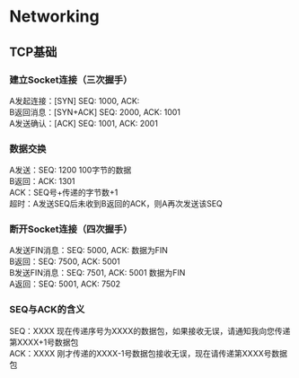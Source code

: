 # Networking
## TCP基础
### 建立Socket连接（三次握手）
A发起连接：[SYN] SEQ: 1000, ACK:  
B返回消息：[SYN+ACK] SEQ: 2000, ACK: 1001  
A发送确认：[ACK] SEQ: 1001, ACK: 2001  
### 数据交换
A发送：SEQ: 1200 100字节的数据  
B返回：ACK: 1301  
ACK：SEQ号+传递的字节数+1  
超时：A发送SEQ后未收到B返回的ACK，则A再次发送该SEQ
### 断开Socket连接（四次握手）
A发送FIN消息：SEQ: 5000, ACK: 数据为FIN  
B返回：SEQ: 7500, ACK: 5001  
B发送FIN消息：SEQ: 7501, ACK: 5001 数据为FIN  
A返回：SEQ: 5001, ACK: 7502
### SEQ与ACK的含义
SEQ：XXXX 现在传递序号为XXXX的数据包，如果接收无误，请通知我向您传递第XXXX+1号数据包  
ACK：XXXX 刚才传递的XXXX-1号数据包接收无误，现在请传递第XXXX号数据包

